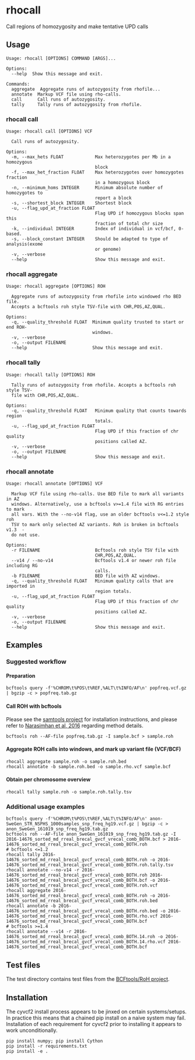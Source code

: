 # rhocall
Call regions of homozygosity and make tentative UPD calls

## Usage ##

```
Usage: rhocall [OPTIONS] COMMAND [ARGS]...

Options:
  --help  Show this message and exit.

Commands:
  aggregate  Aggregate runs of autozygosity from rhofile...
  annotate  Markup VCF file using rho-calls.
  call      Call runs of autozygosity.
  tally     Tally runs of autozygosity from rhofile.
```
### rhocall call ###
```
Usage: rhocall call [OPTIONS] VCF

  Call runs of autozygosity.

Options:
  -m, --max_hets FLOAT            Max heterozygotes per Mb in a homozygous
                                  block
  -f, --max_het_fraction FLOAT    Max heterozygotes over homozygotes fraction
                                  in a homozygous block
  -n, --minimum_homs INTEGER      Minimum absolute number of homozygotes to
                                  report a block
  -s, --shortest_block INTEGER    Shortest block
  -u, --flag_upd_at_fraction FLOAT
                                  Flag UPD if homozygous blocks span this
                                  fraction of total chr size
  -k, --individual INTEGER        Index of individual in vcf/bcf, 0-based.
  -s, --block_constant INTEGER    Should be adapted to type of analysis(exome
                                  or genome)
  -v, --verbose
  --help                          Show this message and exit.
```

### rhocall aggregate ####
```
Usage: rhocall aggregate [OPTIONS] ROH

  Aggregate runs of autozygosity from rhofile into windowed rho BED file.
  Accepts a bcftools roh style TSV-file with CHR,POS,AZ,QUAL.

Options:
  -q, --quality_threshold FLOAT  Minimum quality trusted to start or end ROH-
                                 windows.
  -v, --verbose
  -o, --output FILENAME
  --help                         Show this message and exit.
```

### rhocall tally ###
```
Usage: rhocall tally [OPTIONS] ROH

  Tally runs of autozygosity from rhofile. Accepts a bcftools roh style TSV-
  file with CHR,POS,AZ,QUAL.

Options:
  -q, --quality_threshold FLOAT   Minimum quality that counts towards region
                                  totals.
  -u, --flag_upd_at_fraction FLOAT
                                  Flag UPD if this fraction of chr quality
                                  positions called AZ.
  -v, --verbose
  -o, --output FILENAME
  --help                          Show this message and exit.
```

### rhocall annotate ###
```
Usage: rhocall annotate [OPTIONS] VCF

  Markup VCF file using rho-calls. Use BED file to mark all variants in AZ
  windows. Alternatively, use a bcftools v>=1.4 file with RG entries to mark
  all vars. With the --no-v14 flag, use an older bcftools v<=1.2 style roh
  TSV to mark only selected AZ variants. Roh is broken in bcftools v1.3  -
  do not use.

Options:
  -r FILENAME                     Bcftools roh style TSV file with
                                  CHR,POS,AZ,QUAL.
  --v14 / --no-v14                Bcftools v1.4 or newer roh file including RG
                                  calls.
  -b FILENAME                     BED file with AZ windows.
  -q, --quality_threshold FLOAT   Minimum quality calls that are imported in
                                  region totals.
  -u, --flag_upd_at_fraction FLOAT
                                  Flag UPD if this fraction of chr quality
                                  positions called AZ.
  -v, --verbose
  -o, --output FILENAME
  --help                          Show this message and exit.

```

## Examples ##

### Suggested workflow ###

#### Preparation ####
```
bcftools query -f'%CHROM\t%POS\t%REF,%ALT\t%INFO/AF\n' popfreq.vcf.gz | bgzip -c > popfreq.tab.gz
```

#### Call ROH with bcftools ####
Please see the [samtools project](https://samtools.github.io/bcftools/) for installation instructions, and 
please refer to [Narasimhan et al, 2016](http://bioinformatics.oxfordjournals.org/content/early/2016/01/30/bioinformatics.btw044) regarding method details.

```
bcftools roh --AF-file popfreq.tab.gz -I sample.bcf > sample.roh
```

#### Aggregate ROH calls into windows, and mark up variant file (VCF/BCF) ####
```
rhocall aggregate sample.roh -o sample.roh.bed
rhocall annotate -b sample.roh.bed -o sample.rho.vcf sample.bcf
```

#### Obtain per chromosome overview ####
```
rhocall tally sample.roh -o sample.roh.tally.tsv
```

### Additional usage examples ###

```
bcftools query -f'%CHROM\t%POS\t%REF,%ALT\t%INFO/AF\n' anon-SweGen_STR_NSPHS_1000samples_snp_freq_hg19.vcf.gz | bgzip -c > anon_SweGen_161019_snp_freq_hg19.tab.gz
bcftools roh --AF-file anon_SweGen_161019_snp_freq_hg19.tab.gz -I 2016-14676_sorted_md_rreal_brecal_gvcf_vrecal_comb_BOTH.bcf > 2016-14676_sorted_md_rreal_brecal_gvcf_vrecal_comb_BOTH.roh
# bcftools <=1.2
rhocall tally 2016-14676_sorted_md_rreal_brecal_gvcf_vrecal_comb_BOTH.roh -o 2016-14676_sorted_md_rreal_brecal_gvcf_vrecal_comb_BOTH.roh.tally.tsv
rhocall annotate --no-v14 -r 2016-14676_sorted_md_rreal_brecal_gvcf_vrecal_comb_BOTH.roh 2016-14676_sorted_md_rreal_brecal_gvcf_vrecal_comb_BOTH.bcf -o 2016-14676_sorted_md_rreal_brecal_gvcf_vrecal_comb_BOTH.roh.vcf
rhocall aggregate 2016-14676_sorted_md_rreal_brecal_gvcf_vrecal_comb_BOTH.roh -o 2016-14676_sorted_md_rreal_brecal_gvcf_vrecal_comb_BOTH.roh.bed
rhocall annotate -b 2016-14676_sorted_md_rreal_brecal_gvcf_vrecal_comb_BOTH.roh.bed -o 2016-14676_sorted_md_rreal_brecal_gvcf_vrecal_comb_BOTH.rho.vcf 2016-14676_sorted_md_rreal_brecal_gvcf_vrecal_comb_BOTH.bcf
# bcftools >=1.4
rhocall annotate --v14 -r 2016-14676_sorted_md_rreal_brecal_gvcf_vrecal_comb_BOTH.14.roh -o 2016-14676_sorted_md_rreal_brecal_gvcf_vrecal_comb_BOTH.14.rho.vcf 2016-14676_sorted_md_rreal_brecal_gvcf_vrecal_comb_BOTH.bcf
```

## Test files ##
The test directory contains test files from the [BCFtools/RoH project](https://samtools.github.io/bcftools/howtos/roh-calling.html).

## Installation ##
The cyvcf2 install process appears to be jinxed on certain systems/setups. 
In practice this means that a chained pip install on a naive system may fail. Installation of each requirement for cyvcf2 prior to installing it appears to work unconditionally.
```
pip install numpy; pip install Cython
pip install -r requirements.txt
pip install -e .
```


